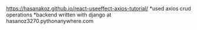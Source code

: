 https://hasanakoz.github.io/react-useeffect-axios-tutorial/
*used axios crud operations
*backend written with django at  hasanoz3270.pythonanywhere.com
